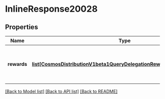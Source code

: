 # InlineResponse20028

## Properties
Name | Type | Description | Notes
------------ | ------------- | ------------- | -------------
**rewards** | [**list[CosmosDistributionV1beta1QueryDelegationRewardsResponseRewards]**](CosmosDistributionV1beta1QueryDelegationRewardsResponseRewards.md) | rewards defines the rewards accrued by a delegation. | [optional] 

[[Back to Model list]](../README.md#documentation-for-models) [[Back to API list]](../README.md#documentation-for-api-endpoints) [[Back to README]](../README.md)

